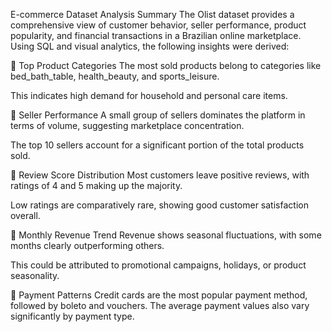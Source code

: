E-commerce Dataset Analysis Summary
The Olist dataset provides a comprehensive view of customer behavior, seller performance, product popularity, and financial transactions in a Brazilian online marketplace. Using SQL and visual analytics, the following insights were derived:

🔹 Top Product Categories
The most sold products belong to categories like bed_bath_table, health_beauty, and sports_leisure.

This indicates high demand for household and personal care items.

🔹 Seller Performance
A small group of sellers dominates the platform in terms of volume, suggesting marketplace concentration.

The top 10 sellers account for a significant portion of the total products sold.

🔹 Review Score Distribution
Most customers leave positive reviews, with ratings of 4 and 5 making up the majority.

Low ratings are comparatively rare, showing good customer satisfaction overall.

🔹 Monthly Revenue Trend
Revenue shows seasonal fluctuations, with some months clearly outperforming others.

This could be attributed to promotional campaigns, holidays, or product seasonality.

🔹 Payment Patterns
Credit cards are the most popular payment method, followed by boleto and vouchers.
The average payment values also vary significantly by payment type.
